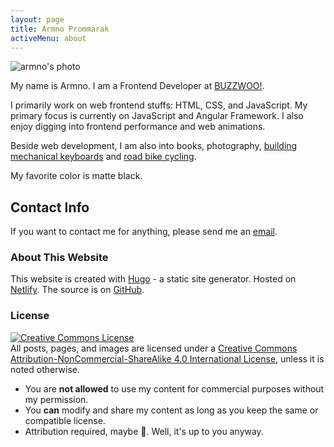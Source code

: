 ```yaml
---
layout: page
title: Armno Prommarak
activeMenu: about
---
```


<img src="/img/home1.jpg" alt="armno's photo">

<p class="lead">
  My name is Armno. I am a Frontend Developer at <a href="https://buzzwoo.de" target="_blank" rel="noopener">BUZZWOO!</a>.
</p>

I primarily work on web frontend stuffs: HTML, CSS, and JavaScript.
My primary focus is currently on JavaScript and Angular Framework.
I also enjoy digging into frontend performance and web animations.

Beside web development, I am also into books, photography, [building mechanical keyboards](https://armno.in.th/2017/08/20/building-custom-mechanical-keyboard/) and [road bike cycling](https://www.strava.com/athletes/3637623).

My favorite color is matte black.

## Contact Info

If you want to contact me for anything, please send me an [email](mailto:monkeyarmno@gmail.com).

### About This Website

This website is created with [Hugo](https://gohugo.io/) - a static site generator. Hosted on [Netlify](https://www.netlify.com/). The source is on [GitHub](https://github.com/armno/blog).

### License

<a rel="license" href="https://creativecommons.org/licenses/by-nc-sa/4.0/"><img alt="Creative Commons License" style="border-width:0" src="https://i.creativecommons.org/l/by-nc-sa/4.0/88x31.png" /></a><br>All posts, pages, and images are licensed under a <a rel="license" href="https://creativecommons.org/licenses/by-nc-sa/4.0/">Creative Commons Attribution-NonCommercial-ShareAlike 4.0 International License</a>,
unless it is noted otherwise.

- You are **not allowed** to use my content for commercial purposes without my permission.
- You **can** modify and share my content as long as you keep the same or compatible license.
- Attribution required, maybe 🤔. Well, it's up to you anyway.
